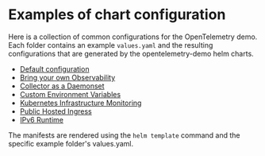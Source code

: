 # Examples of chart configuration

Here is a collection of common configurations for the OpenTelemetry demo.  Each folder contains an example `values.yaml` and the resulting configurations that are generated by the opentelemetry-demo helm charts.

- [Default configuration](default)
- [Bring your own Observability](bring-your-own-observability)
- [Collector as a Daemonset](collector-as-daemonset)
- [Custom Environment Variables](custom-environment-variables)
- [Kubernetes Infrastructure Monitoring](kubernetes-infra-monitoring)
- [Public Hosted Ingress](public-hosted-ingress)
- [IPv6 Runtime](ipv6-runtime)

The manifests are rendered using the `helm template` command and the specific example folder's values.yaml.
